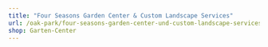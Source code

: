 ```yaml
---
title: "Four Seasons Garden Center & Custom Landscape Services"
url: /oak-park/four-seasons-garden-center-und-custom-landscape-services/
shop: Garten-Center
---
```

